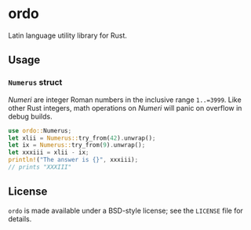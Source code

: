 # ordo

Latin language utility library for Rust.


## Usage

### `Numerus` struct

_Numeri_ are integer Roman numbers in the inclusive range `1..=3999`.  Like other Rust integers,
math operations on _Numeri_ will panic on overflow in debug builds.  

```rust
use ordo::Numerus;
let xlii = Numerus::try_from(42).unwrap();
let ix = Numerus::try_from(9).unwrap();
let xxxiii = xlii - ix;
println!("The answer is {}", xxxiii);
// prints "XXXIII"
```
    

## License

`ordo` is made available under a BSD-style license; see the `LICENSE` file for
details.

